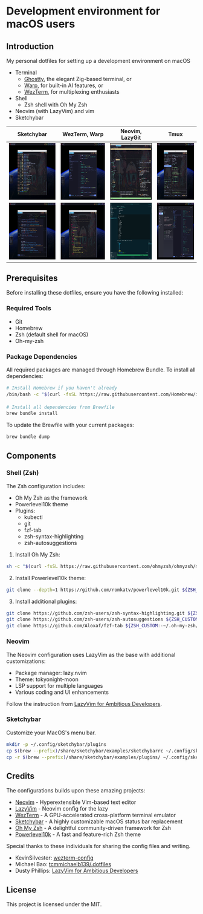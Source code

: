 # Development environment for macOS users

## Introduction

My personal dotfiles for setting up a development environment on macOS

- Terminal
  - [Ghostty](http://ghostty.org), the elegant Zig-based terminal, or
  - [Warp](https://app.warp.dev/referral/REQYP5), for built-in AI features, or
  - [WezTerm](https://wezterm.org), for multiplexing enthusiasts
- Shell
  - Zsh shell with Oh My Zsh
- Neovim (with LazyVim) and vim
- Sketchybar

| Sketchybar                                                   | WezTerm, Warp                                                | Neovim, LazyGit                                                   | Tmux                                                          |
| ------------------------------------------------------------ | ------------------------------------------------------------ | ----------------------------------------------------------------- | ------------------------------------------------------------- |
| <img src="./assets/shell-1.png" width="200" height="150" />  | <img src="./assets/neovim-1.png" width="200" height="150" /> | <img src="./assets/tmux-1.png" width="200" height="150" />        | <img src="./assets/lazygit-1.png" width="200" height="150" /> |
| <img src="./assets/neovim-2.png" width="200" height="150" /> | <img src="./assets/shell-2.png" width="200" height="150" />  | <img src="./assets/vscode_tmux-1.png" width="200" height="150" /> | <img src="./assets/warp-1.png" width="200" height="150" />    |

## Prerequisites

Before installing these dotfiles, ensure you have the following installed:

### Required Tools

- Git
- Homebrew
- Zsh (default shell for macOS)
- Oh-my-zsh

### Package Dependencies

All required packages are managed through Homebrew Bundle. To install all dependencies:

```bash
# Install Homebrew if you haven't already
/bin/bash -c "$(curl -fsSL https://raw.githubusercontent.com/Homebrew/install/HEAD/install.sh)"

# Install all dependencies from Brewfile
brew bundle install
```

To update the Brewfile with your current packages:

```bash
brew bundle dump
```

## Components

### Shell (Zsh)

The Zsh configuration includes:

- Oh My Zsh as the framework
- Powerlevel10k theme
- Plugins:
  - kubectl
  - git
  - fzf-tab
  - zsh-syntax-highlighting
  - zsh-autosuggestions

1. Install Oh My Zsh:

```bash
sh -c "$(curl -fsSL https://raw.githubusercontent.com/ohmyzsh/ohmyzsh/master/tools/install.sh)"
```

2. Install Powerlevel10k theme:

```bash
git clone --depth=1 https://github.com/romkatv/powerlevel10k.git ${ZSH_CUSTOM:-$HOME/.oh-my-zsh/custom}/themes/powerlevel10k
```

3. Install additional plugins:

```bash
git clone https://github.com/zsh-users/zsh-syntax-highlighting.git ${ZSH_CUSTOM:-~/.oh-my-zsh/custom}/plugins/zsh-syntax-highlighting
git clone https://github.com/zsh-users/zsh-autosuggestions ${ZSH_CUSTOM:-~/.oh-my-zsh/custom}/plugins/zsh-autosuggestions
git clone https://github.com/Aloxaf/fzf-tab ${ZSH_CUSTOM:-~/.oh-my-zsh/custom}/plugins/fzf-tab
```

### Neovim

The Neovim configuration uses LazyVim as the base with additional customizations:

- Package manager: lazy.nvim
- Theme: tokyonight-moon
- LSP support for multiple languages
- Various coding and UI enhancements

Follow the instruction from [LazyVim for Ambitious Developers](https://lazyvim-ambitious-devs.phillips.codes).

### Sketchybar

Customize your MacOS's menu bar.

```bash
mkdir -p ~/.config/sketchybar/plugins
cp $(brew --prefix)/share/sketchybar/examples/sketchybarrc ~/.config/sketchybar/sketchybarrc
cp -r $(brew --prefix)/share/sketchybar/examples/plugins/ ~/.config/sketchybar/plugins/
```

## Credits

The configurations builds upon these amazing projects:

- [Neovim](https://github.com/neovim/neovim) - Hyperextensible Vim-based text editor
- [LazyVim](https://github.com/LazyVim/LazyVim) - Neovim config for the lazy
- [WezTerm](https://github.com/wez/wezterm) - A GPU-accelerated cross-platform terminal emulator
- [Sketchybar](https://github.com/FelixKratz/SketchyBar) - A highly customizable macOS status bar replacement
- [Oh My Zsh](https://github.com/ohmyzsh/ohmyzsh) - A delightful community-driven framework for Zsh
- [Powerlevel10k](https://github.com/romkatv/powerlevel10k) - A fast and feature-rich Zsh theme

Special thanks to these individuals for sharing the config files and writing.

- KevinSilvester: [wezterm-config](https://github.com/KevinSilvester/wezterm-config)
- Michael Bao: [tcmmichaelb139/.dotfiles](https://github.com/tcmmichaelb139/.dotfiles)
- Dusty Phillips: [LazyVim for Ambitious Developers](https://lazyvim-ambitious-devs.phillips.codes)

## License

This project is licensed under the MIT.
